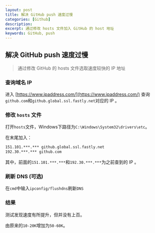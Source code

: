 ```yaml
---
layout: post
title: 解决 GitHub push 速度过慢
categories: [Github]
description: 
excerpt: 通过修改 hosts 文件加入 GitHub 的 host 地址 
keywords: GitHub, push
---
```


## 解决 GitHub push 速度过慢

> 通过修改 GitHub 的 hosts 文件选取速度较快的 IP 地址

### 查询域名 IP

进入 [https://www.ipaddress.com/](https://www.ipaddress.com/) 查询 `github.com`和`github.global.ssl.fastly.net`对应的 IP 。

### 修改 `hosts` 文件

打开`hosts`文件，Windows下路径为`C:\Windows\System32\drivers\etc`。

在末尾加入：

```bash
151.101.***.*** github.global.ssl.fastly.net
192.30.***.*** github.com
```

其中，前面的`151.101.***.***`和`192.30.***.***`为之前查到的 IP 。

### 刷新 DNS (可选)

在`cmd`中输入`ipconfig/flushdns`刷新`DNS`

### 结果

测试发现速度有所提升，但并没有上百。

由原来的`10-20K`增加为`50-60K`。


